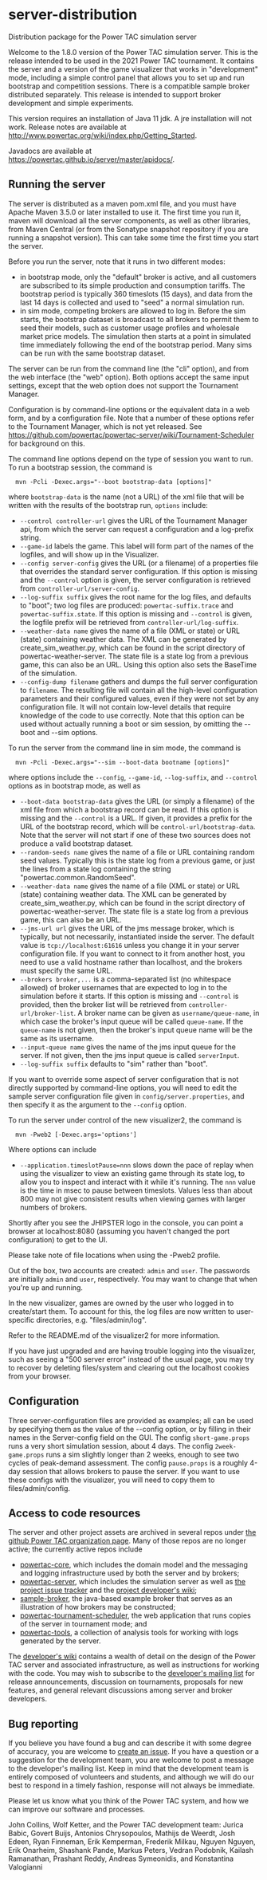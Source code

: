 server-distribution
===================

Distribution package for the Power TAC simulation server

Welcome to the 1.8.0 version of the Power TAC simulation server. This is the release intended to be used in the 2021 Power TAC tournament. It contains the server and a version of the game visualizer that works in "development" mode, including a simple control panel that allows you to set up and run bootstrap and competition sessions. There is a compatible sample broker distributed separately. This release is intended to support broker development and simple experiments.

This version requires an installation of Java 11 jdk. A jre installation will not work. Release notes are available at http://www.powertac.org/wiki/index.php/Getting_Started.

Javadocs are available at https://powertac.github.io/server/master/apidocs/.

Running the server
------------------

The server is distributed as a maven pom.xml file, and you must have Apache Maven 3.5.0 or later installed to use it. The first time you run it, maven will download all the server components, as well as other libraries, from Maven Central (or from the Sonatype snapshot repository if you are running a snapshot version). This can take some time the first time you start the server.

Before you run the server, note that it runs in two different modes:
* in bootstrap mode, only the "default" broker is active, and all customers are subscribed to its simple production and consumption tariffs. The bootstrap period is typically 360 timeslots (15 days), and data from the last 14 days is collected and used to "seed" a normal simulation run.
* in sim mode, competing brokers are allowed to log in. Before the sim starts, the bootstrap dataset is broadcast to all brokers to permit them to seed their models, such as customer usage profiles and wholesale market price models. The simulation then starts at a point in simulated time immediately following the end of the bootstrap period. Many sims can be run with the same bootstrap dataset.

The server can be run from the command line (the "cli" option), and from the web interface (the "web" option). Both options accept the same input settings, except that the web option does not support the Tournament Manager.

Configuration is by command-line options or the equivalent data in a web form, and by a configuration file. Note that a number of these options refer to the Tournament Manager, which is not yet released. See https://github.com/powertac/powertac-server/wiki/Tournament-Scheduler for background on this.

The command line options depend on the type of session you want to run. To run a bootstrap session, the command is

```
  mvn -Pcli -Dexec.args="--boot bootstrap-data [options]"
```
where `bootstrap-data` is the name (not a URL) of the xml file that will be  written with the results of the bootstrap run, `options` include:
* `--control controller-url` gives the URL of the Tournament Manager api, from which the server can request a configuration and a log-prefix string.
* `--game-id` labels the game. This label will form part of the names of the logfiles, and will show up in the Visualizer.
* `--config server-config` gives the URL (or a filename) of a properties file that overrides the standard server configuration. If this option is missing and the `--control` option is given, the server configuration is retrieved from `controller-url/server-config`.
* `--log-suffix suffix` gives the root name for the log files, and defaults to "boot"; two log files are produced: `powertac-suffix.trace` and `powertac-suffix.state`. If this option is missing and `--control` is given, the logfile prefix will be retrieved from `controller-url/log-suffix`.
* `--weather-data name` gives the name of a file (XML or state) or URL (state) containing weather data. The XML can be generated by create_sim_weather.py, which can be found in the script directory of powertac-weather-server. The state file is a state log from a previous game, this can also be an URL. Using this option also sets the BaseTime of the simulation.
* `--config-dump filename` gathers and dumps the full server configuration to `filename`. The resulting file will contain all the high-level configuration parameters and their configured values, even if they were not set by any configuration file. It will not contain low-level details that require knowledge of the code to use correctly. Note that this option can be used without actually running a boot or sim session, by omitting the --boot and --sim options.
   
To run the server from the command line in sim mode, the command is

```
  mvn -Pcli -Dexec.args="--sim --boot-data bootname [options]"
```
where options include the `--config`, `--game-id`, `--log-suffix`, and `--control` options as in bootstrap mode, as well as
* `--boot-data bootstrap-data` gives the URL (or simply a filename) of the xml file from which a bootstrap record can be read. If this option is missing and the `--control` is a URL. If given, it provides a prefix for the URL of the bootstrap record, which will be `control-url/bootstrap-data`. Note that the server will not start if one of these two sources does not produce a valid bootstrap dataset.
* `--random-seeds name` gives the name of a file or URL containing random seed values. Typically this is the state log from a previous game, or just the lines from a state log containing the string "powertac.common.RandomSeed".
* `--weather-data name` gives the name of a file (XML or state) or URL (state) containing weather data. The XML can be generated by create_sim_weather.py, which can be found in the script directory of powertac-weather-server. The state file is a state log from a previous game, this can also be an URL.
* `--jms-url url` gives the URL of the jms message broker, which is typically, but not necessarily, instantiated inside the server. The default value is `tcp://localhost:61616` unless you change it in your server configuration file. If you want to connect to it from another host, you need to use a valid hostname rather than localhost, and the brokers must specify the same URL.
* `--brokers broker,...` is a comma-separated list (no whitespace allowed) of broker usernames that are expected to log in to the simulation before it starts. If this option is missing and `--control` is provided, then the broker list will be retrieved from `controller-url/broker-list`. A broker name can be given as `username/queue-name`, in which case the broker's input queue will be called `queue-name`. If the `queue-name` is not given, then the broker's input queue name will be the same as its username.
* `--input-queue name` gives the name of the jms input queue for the server. If not given, then the jms input queue is called `serverInput`.
* `--log-suffix suffix` defaults to "sim" rather than "boot".
  
If you want to override some aspect of server configuration that is
not directly supported by command-line options, you will need to edit
the sample server configuration file given in
`config/server.properties`, and then specify it as the argument to the `--config` option.

To run the server under control of the new visualizer2, the command is

```
  mvn -Pweb2 [-Dexec.args='options']
```

Where options can include
* `--application.timeslotPause=nnn` slows down the pace of replay when using the visualizer to view an existing game through its state log, to allow you to inspect and interact with it while it's running. The `nnn` value is the time in msec to pause between timeslots. Values less than about 800 may not give consistent results when viewing games with larger numbers of brokers.

Shortly after you see the JHIPSTER logo in the console, you can point a browser
at localhost:8080 (assuming you haven't changed the port configuration) to get
to the UI.

Please take note of file locations when using the -Pweb2 profile.

Out of the box, two accounts are created: `admin` and `user`. The passwords are 
initially `admin` and `user`, respectively. You may want to change that when
you're up and running.

In the new visualizer, games are owned by the user who logged in to create/start
them. To account for this, the log files are now written to user-specific
directories, e.g. "files/admin/log".

Refer to the README.md of the visualizer2 for more information.

If you have just upgraded and are having trouble logging into the visualizer,
such as seeing a "500 server error" instead of the usual page, you may try to recover by deleting files/system and clearing out the localhost cookies from your browser.


Configuration
-------------

Three server-configuration files are provided as examples; all can be used by specifying them as the value of the --config option, or by filling in their names in the Server-config field on the GUI. The config `short-game.props` runs a very short simulation session, about 4 days. The config `2week-game.props` runs a sim slightly longer than 2 weeks, enough to see two cycles of peak-demand assessment. The config `pause.props` is a roughly 4-day session that allows brokers to pause the server. If you want to use these configs with the visualizer, you will need to copy them to files/admin/config.

Access to code resources
------------------------

The server and other project assets are archived in several repos under [the github Power TAC organization page](https://github.com/organizations/powertac). Many of those repos are no longer active; the currently active repos include
* [powertac-core](https://github.com/powertac/powertac-core), which includes the domain model and the messaging and logging infrastructure used by both the server and by brokers;
* [powertac-server](https://github.com/powertac/powertac-server), which includes the simulation server as well as [the project issue tracker](https://github.com/powertac/powertac-server/issues) and the [project developer's wiki](https://github.com/powertac/powertac-server/wiki);
* [sample-broker](https://github.com/powertac/sample-broker), the java-based example broker that serves as an illustration of how brokers may be constructed;
* [powertac-tournament-scheduler](https://github.com/powertac/powertac-tournament-scheduler), the web application that runs copies of the server in tournament mode; and
* [powertac-tools](https://github.com/powertac/powertac-tools), a collection of analysis tools for working with logs generated by the server.

The [developer's wiki](https://github.com/powertac/powertac-server/wiki/) contains a wealth of detail on the design of the Power TAC server and associated infrastructure, as well as instructions for working with the code. You may wish to subscribe to the [developer's mailing list](http://power-tac-developers.975333.n3.nabble.com) for release announcements, discussion on tournaments, proposals for new features, and general relevant discussions among server and broker developers.

Bug reporting
-------------

If you believe you have found a bug and can describe it with some degree of accuracy, you are welcome to [create an issue](https://github.com/powertac/powertac-server/issues). If you have a question or a suggestion for the development team, you are welcome to post a message to the developer's mailing list. Keep in mind that the development team is entirely composed of volunteers and students, and although we will do our best to respond in a timely fashion, response will not always be immediate. 

Please let us know what you think of the Power TAC system, and how we can improve our software and processes.

John Collins, Wolf Ketter, and the Power TAC development team: Jurica Babic, Govert Buijs, Antonios Chrysopoulos, Mathijs de Weerdt, Josh Edeen, Ryan Finneman, Erik Kemperman, Frederik Milkau, Nguyen Nguyen, Erik Onarheim, Shashank Pande, Markus Peters, Vedran Podobnik, Kailash Ramanathan, Prashant Reddy, Andreas Symeonidis, and Konstantina Valogianni
